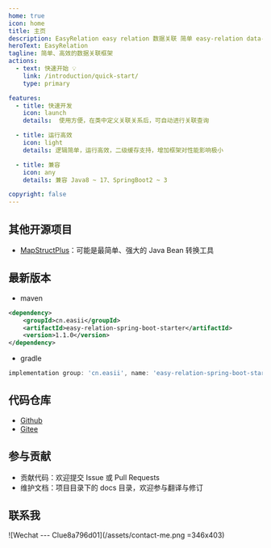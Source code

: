 ```yaml
---
home: true
icon: home
title: 主页
description: EasyRelation easy relation 数据关联 简单 easy-relation data-relation data-associate
heroText: EasyRelation
tagline: 简单、高效的数据关联框架
actions:
  - text: 快速开始 💡
    link: /introduction/quick-start/
    type: primary

features:
  - title: 快速开发
    icon: launch
    details:  使用方便，在类中定义关联关系后，可自动进行关联查询

  - title: 运行高效
    icon: light
    details: 逻辑简单，运行高效，二级缓存支持，增加框架对性能影响极小

  - title: 兼容
    icon: any
    details: 兼容 Java8 ~ 17、SpringBoot2 ~ 3

copyright: false
---
```


## 其他开源项目

- [MapStructPlus](https://mapstruct.plus)：可能是最简单、强大的 Java Bean 转换工具

## 最新版本

- maven

```xml
<dependency>
    <groupId>cn.easii</groupId>
    <artifactId>easy-relation-spring-boot-starter</artifactId>
    <version>1.1.0</version>
</dependency>
```

- gradle

```groovy
implementation group: 'cn.easii', name: 'easy-relation-spring-boot-starter', version: '1.1.0'
```

## 代码仓库

- [Github](https://github.com/linpeilie/easy-relation)
- [Gitee](https://gitee.com/easii/easy-relation)

## 参与贡献

- 贡献代码：欢迎提交 Issue 或 Pull Requests
- 维护文档：项目目录下的 docs 目录，欢迎参与翻译与修订

## 联系我

![Wechat --- Clue8a796d01](/assets/contact-me.png =346x403)

